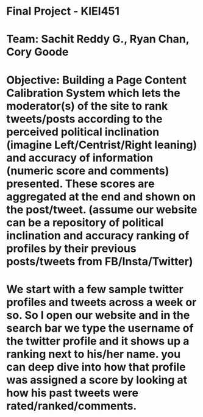 # Final Project - KIEI451
# Team: Sachit Reddy G., Ryan Chan, Cory Goode
# Objective: Building a Page Content Calibration System which lets the moderator(s) of the site to rank tweets/posts according to the perceived political inclination (imagine Left/Centrist/Right leaning) and accuracy of information (numeric score and comments) presented. These scores are aggregated at the end and shown on the post/tweet. (assume our website can be a repository of political inclination and accuracy ranking of profiles by their previous posts/tweets from FB/Insta/Twitter)
# We start with a few sample twitter profiles and tweets across a week or so. So I open our website and in the search bar we type the username of the twitter profile and it shows up a ranking next to his/her name. you can deep dive into how that profile was assigned a score by looking at how his past tweets were rated/ranked/comments.
